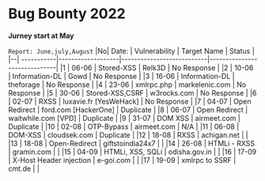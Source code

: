 #   Bug Bounty 2022

**Jurney start at May**

`Report: June,july,August`
|No|    Date: 	|	 Vulnerability 		|		 Target Name  	    	|	     	Status                |
|--| -----------|-------------------|---------------------------|------------------------------|
|1 |  06-06   |    Stored-XSS			  |			Relk3D		         	|	      No Response            |
|2 |  10-06	  |    Information-DL	| 			Gowd		       	   |   	   	No Response           |
|3 |  16-06	  |   Information-DL		| 		  theforage			   |          No Response          |
|4 |  23-06   |  xmlrpc.php 			   | 		markelenic.com 		| 	    	No Response             |
|5 |  30-06 	 |   Stored-XSS,CSRF	| 		w3rocks.com 		   | 		       No Response          |
|6 |  02-07   |   RXSS  	     			|    luxavie.fr [YesWeHack] |      No Response            |
|7 |  04-07   |  Open Redirect   |    ford.com	[HackerOne]  	|     Duplicate                 |
|8 |  06-07	  | Open Redirect  		| 	waitwhile.com [VPD]	    	| 	  Duplicate               |
|9 |  31-07   |    DOM XSS       |   airmeet.com             |     Duplicate                  |
|10 |  02-08    |    OTP-Bypass    |    airmeet.com          |     N/A                        |
|11 |  06-08    |   DOM-XSS        |    cloudsek.com          | Duplicate                     |
|12 |  18-08   |     RXSS         |     achigan.net         |                                 |  
|13 | 18-08     |     Open-Redirect  |    giftstoindia24x7   |                                |
|14 | 26-08   |  HTMLi - RXSS     |    gramin.com           |                                 |
|15 | 04-09   |  HTMLi, XSS, SQLi |    odisha.gov.in          |                               |
|16 | 17-09   | X-Host Header injection | e-goi.com           |                               |
|17 | 19-09   | xmlrpc to SSRF    |      cmt.de               |                               |         
